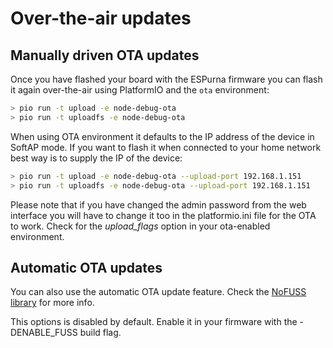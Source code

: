 # Over-the-air updates

## Manually driven OTA updates

Once you have flashed your board with the ESPurna firmware you can flash it again over-the-air using PlatformIO and the ```ota``` environment:

```bash
> pio run -t upload -e node-debug-ota
> pio run -t uploadfs -e node-debug-ota
```

When using OTA environment it defaults to the IP address of the device in SoftAP mode. If you want to flash it when connected to your home network best way is to supply the IP of the device:

```bash
> pio run -t upload -e node-debug-ota --upload-port 192.168.1.151
> pio run -t uploadfs -e node-debug-ota --upload-port 192.168.1.151
```

Please note that if you have changed the admin password from the web interface you will have to change it too in the platformio.ini file for the OTA to work. Check for the *upload_flags* option in your ota-enabled environment.

## Automatic OTA updates

You can also use the automatic OTA update feature. Check the [NoFUSS library][6] for more info.

This options is disabled by default. Enable it in your firmware with the -DENABLE_FUSS build flag.


[6]: https://bitbucket.org/xoseperez/nofuss
